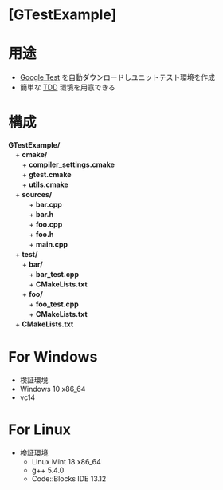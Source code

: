 [GTestExample]
=============

# 用途

+ [Google Test](https://github.com/google/googletest "googletest
") を自動ダウンロードしユニットテスト環境を作成  
+ 簡単な [TDD](https://ja.wikipedia.org/wiki/%E3%83%86%E3%82%B9%E3%83%88%E9%A7%86%E5%8B%95%E9%96%8B%E7%99%BA "テスト駆動開発") 環境を用意できる

# 構成

**GTestExample/**  
　+ **cmake/**  
　　+ **compiler_settings.cmake**  
　　+ **gtest.cmake**  
　　+ **utils.cmake**  
　+ **sources/**  
　　　+ **bar.cpp**  
　　　+ **bar.h**  
　　　+ **foo.cpp**  
　　　+ **foo.h**  
　　　+ **main.cpp**  
　+ **test/**  
　　+ **bar/**  
　　　+ **bar_test.cpp**  
　　　+ **CMakeLists.txt**  
　　+ **foo/**  
　　　+ **foo_test.cpp**  
　　　+ **CMakeLists.txt**  
　+ **CMakeLists.txt**  

# For Windows
+ 検証環境  
 + Windows 10 x86_64
 + vc14  

# For Linux
+ 検証環境  
  + Linux Mint 18 x86_64
  + g++ 5.4.0
  + Code::Blocks IDE 13.12
